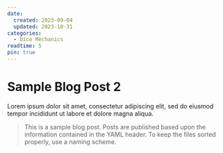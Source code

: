 ```yaml
---
date:
  created: 2023-09-04
  updated: 2023-10-31
categories:
  - Dice Mechanics
readtime: 5
pin: true
---
```


# Sample Blog Post 2

Lorem ipsum dolor sit amet, consectetur adipiscing elit, sed do eiusmod tempor incididunt ut labore et dolore magna aliqua.

>This is a sample blog post. Posts are published based upon the information contained in the YAML header. To keep the files sorted properly, use a naming scheme.

<!--Enter the file naming scheme here with a legend below-->